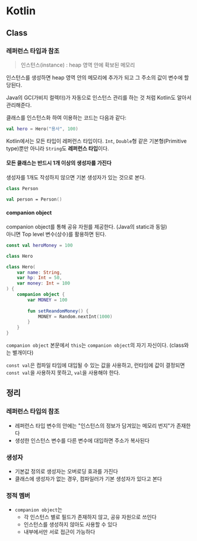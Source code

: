 # Kotlin

## Class

### 레퍼런스 타입과 참조
> 인스턴스(instance) : heap 영역 안에 확보된 메모리

인스턴스를 생성하면 heap 영역 안의 메모리에 추가가 되고 그 주소의 값이 변수에 할당된다.

Java의 GC(가비지 컬렉터)가 자동으로 인스턴스 관리를 하는 것 처럼 Kotlin도 알아서 관리해준다.

클래스를 인스턴스화 하여 이용하는 코드는 다음과 같다:
```kotlin
val hero = Hero("용사", 100)
```
Kotlin에서는 모든 타입이 레퍼런스 타입이다. `Int`, `Double`형 같은 기본형(Primitive type)뿐만 아니라 `String`도 **레퍼런스 타입**이다.

#### 모든 클래스는 반드시 1개 이상의 생성자를 가진다
생성자를 1개도 작성하지 않으면 기본 생성자가 있는 것으로 본다.

```kotlin
class Person

val person = Person()
```

#### companion object
companion object를 통해 공유 자원를 제공한다. (Java의 static과 동일)  
아니면 Top level 변수(상수)를 활용하면 된다.
```kotlin
const val heroMoney = 100

class Hero
```

```kotlin
class Hero(
    var name: String,
    var hp: Int = 50,
    var money: Int = 100
) {
    companion object {
        var MONEY = 100
        
        fun setReandomMoney() {
            MONEY = Random.nextInt(1000)
        }
    }
}
```
`companion object` 본문에서 `this`는 `companion object`의 자기 자신이다. (class와는 별개이다)

`const val`은 컴파일 타임에 대입될 수 있는 값을 사용하고, 런타임에 값이 결정되면 `const val`을 사용하지 못하고, `val`을 사용해야 한다.

## 정리

### 레퍼런스 타입의 참조
- 레퍼런스 타입 변수의 안에는 "인스턴스의 정보가 담겨있는 메모리 번지"가 존재한다
- 생성한 인스턴스 변수를 다른 변수에 대입하면 주소가 복사된다

### 생성자
- 기본값 정의로 생성자는 오버로딩 효과를 가진다
- 클래스에 생성자가 없는 경우, 컴파일러가 기본 생성자가 있다고 본다

### 정적 멤버
- `companion object`는
  - 각 인스턴스 별로 필드가 존재하지 않고, 공유 자원으로 쓰인다
  - 인스턴스를 생성하지 않아도 사용할 수 있다
  - 내부에서만 서로 접근이 가능하다